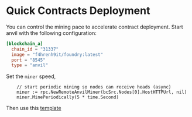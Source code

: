 # Quick Contracts Deployment

You can control the mining pace to accelerate contract deployment. Start anvil with the following configuration:

```toml
[blockchain_a]
  chain_id = "31337"
  image = "f4hrenh9it/foundry:latest"
  port = "8545"
  type = "anvil"
```
Set the `miner` speed,
```golang
	// start periodic mining so nodes can receive heads (async)
	miner := rpc.NewRemoteAnvilMiner(bcSrc.Nodes[0].HostHTTPUrl, nil)
	miner.MinePeriodically(5 * time.Second)
```

Then use this [template](https://github.com/smartcontractkit/chainlink-testing-framework/blob/main/framework/examples/myproject/quick_deploy_test.go)
